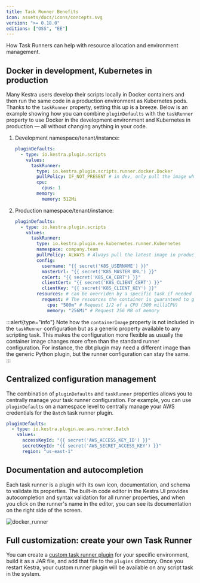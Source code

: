 ```yaml
---
title: Task Runner Benefits
icon: assets/docs/icons/concepts.svg
version: ">= 0.18.0"
editions: ["OSS", "EE"]
---
```


How Task Runners can help with resource allocation and environment management.

## Docker in development, Kubernetes in production
Many Kestra users develop their scripts locally in Docker containers and then run the same code in a production environment as Kubernetes pods. Thanks to the `taskRunner` property, setting this up is a breeze. Below is an example showing how you can combine `pluginDefaults` with the `taskRunner` property to use Docker in the development environment and Kubernetes in production — all without changing anything in your code.

1. Development namespace/tenant/instance:

    ```yaml
    pluginDefaults:
      - type: io.kestra.plugin.scripts
        values:
          taskRunner:
            type: io.kestra.plugin.scripts.runner.docker.Docker
            pullPolicy: IF_NOT_PRESENT # in dev, only pull the image when needed
            cpu:
              cpus: 1
            memory:
              memory: 512Mi
    ```

2. Production namespace/tenant/instance:

    ```yaml
    pluginDefaults:
      - type: io.kestra.plugin.scripts
        values:
          taskRunner:
            type: io.kestra.plugin.ee.kubernetes.runner.Kubernetes
            namespace: company.team
            pullPolicy: ALWAYS # Always pull the latest image in production
            config:
              username: "{{ secret('K8S_USERNAME') }}"
              masterUrl: "{{ secret('K8S_MASTER_URL') }}"
              caCert: "{{ secret('K8S_CA_CERT') }}"
              clientCert: "{{ secret('K8S_CLIENT_CERT') }}"
              clientKey: "{{ secret('K8S_CLIENT_KEY') }}"
            resources: # can be overriden by a specific task if needed
              request: # The resources the container is guaranteed to get
                cpu: "500m" # Request 1/2 of a CPU (500 milliCPU)
                memory: "256Mi" # Request 256 MB of memory
    ```

:::alert{type="info"}
Note how the `containerImage` property is not included in the `taskRunner` configuration but as a generic property available to any scripting task. This makes the configuration more flexible as usually the container image changes more often than the standard runner configuration. For instance, the dbt plugin may need a different image than the generic Python plugin, but the runner configuration can stay the same.
:::

## Centralized configuration management

The combination of `pluginDefaults` and `taskRunner` properties allows you to centrally manage your task runner configuration. For example, you can use `pluginDefaults` on a namespace level to centrally manage your AWS credentials for the `Batch` task runner plugin.

```yaml
pluginDefaults:
  - type: io.kestra.plugin.ee.aws.runner.Batch
    values:
      accessKeyId: "{{ secret('AWS_ACCESS_KEY_ID') }}"
      secretKeyId: "{{ secret('AWS_SECRET_ACCESS_KEY') }}"
      region: "us-east-1"
```

## Documentation and autocompletion

Each task runner is a plugin with its own icon, documentation, and schema to validate its properties. The built-in code editor in the Kestra UI provides autocompletion and syntax validation for all runner properties, and when you click on the runner's name in the editor, you can see its documentation on the right side of the screen.

![docker_runner](assets/docs/concepts/docker_runner.png)

## Full customization: create your own Task Runner

You can create a [custom task runner plugin](../15.how-to-guides/custom-plugin.md) for your specific environment, build it as a JAR file, and add that file to the `plugins` directory. Once you restart Kestra, your custom runner plugin will be available on any script task in the system.

